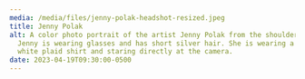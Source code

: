 ```yaml
---
media: /media/files/jenny-polak-headshot-resized.jpeg
title: Jenny Polak
alt: A color photo portrait of the artist Jenny Polak from the shoulders up.
  Jenny is wearing glasses and has short silver hair. She is wearing a brown and
  white plaid shirt and staring directly at the camera.
date: 2023-04-19T09:30:00-0500
---
```

